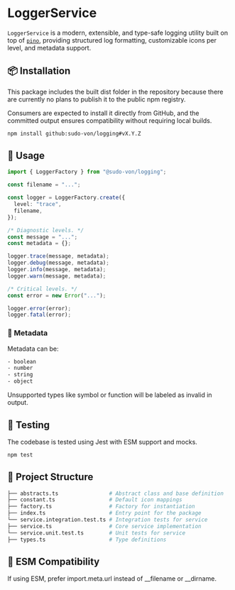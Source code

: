 # LoggerService

`LoggerService` is a modern, extensible, and type-safe logging utility built on top of [`pino`](https://github.com/pinojs/pino), 
providing structured log formatting, customizable icons per level, and metadata support.

## 📦 Installation

This package includes the built dist folder in the repository because there are currently no plans to publish it to the public npm registry.

Consumers are expected to install it directly from GitHub, and the committed output ensures compatibility without requiring local builds.

```bash
npm install github:sudo-von/logging#vX.Y.Z
```

## 🚀 Usage

```ts
import { LoggerFactory } from "@sudo-von/logging";

const filename = "...";

const logger = LoggerFactory.create({
  level: "trace",
  filename,
});

/* Diagnostic levels. */
const message = "...";
const metadata = {};

logger.trace(message, metadata);
logger.debug(message, metadata);
logger.info(message, metadata);
logger.warn(message, metadata);

/* Critical levels. */
const error = new Error("...");

logger.error(error);
logger.fatal(error);
```

### 🧾 Metadata

Metadata can be:

```bash
- boolean
- number
- string
- object
```

Unsupported types like symbol or function will be labeled as invalid in output.

## 🧪 Testing

The codebase is tested using Jest with ESM support and mocks.

```bash
npm test
```

## 📁 Project Structure

```bash
├── abstracts.ts                # Abstract class and base definition
├── constant.ts                 # Default icon mappings
├── factory.ts                  # Factory for instantiation
├── index.ts                    # Entry point for the package
└── service.integration.test.ts # Integration tests for service
├── service.ts                  # Core service implementation
└── service.unit.test.ts        # Unit tests for service
├── types.ts                    # Type definitions
```

## 🔐 ESM Compatibility

If using ESM, prefer import.meta.url instead of __filename or __dirname.
